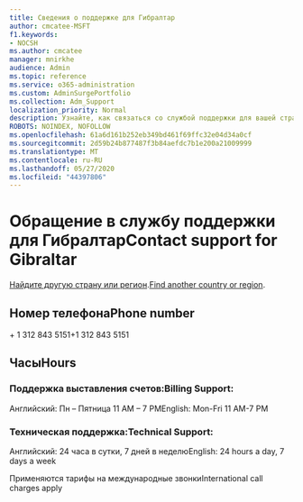```yaml
---
title: Сведения о поддержке для Гибралтар
author: cmcatee-MSFT
f1.keywords:
- NOCSH
ms.author: cmcatee
manager: mnirkhe
audience: Admin
ms.topic: reference
ms.service: o365-administration
ms.custom: AdminSurgePortfolio
ms.collection: Adm_Support
localization_priority: Normal
description: Узнайте, как связаться со службой поддержки для вашей страны или региона.
ROBOTS: NOINDEX, NOFOLLOW
ms.openlocfilehash: 61a6d161b252eb349bd461f69ffc32e04d34a0cf
ms.sourcegitcommit: 2d59b24b877487f3b84aefdc7b1e200a21009999
ms.translationtype: MT
ms.contentlocale: ru-RU
ms.lasthandoff: 05/27/2020
ms.locfileid: "44397806"
---
```

# <a name="contact-support-for-gibraltar"></a><span data-ttu-id="3d66b-103">Обращение в службу поддержки для Гибралтар</span><span class="sxs-lookup"><span data-stu-id="3d66b-103">Contact support for Gibraltar</span></span>

<span data-ttu-id="3d66b-104">[Найдите другую страну или регион](../contact-support-for-business-products.md).</span><span class="sxs-lookup"><span data-stu-id="3d66b-104">[Find another country or region](../contact-support-for-business-products.md).</span></span>

## <a name="phone-number"></a><span data-ttu-id="3d66b-105">Номер телефона</span><span class="sxs-lookup"><span data-stu-id="3d66b-105">Phone number</span></span>
<span data-ttu-id="3d66b-106">+ 1 312 843 5151</span><span class="sxs-lookup"><span data-stu-id="3d66b-106">+1 312 843 5151</span></span>

## <a name="hours"></a><span data-ttu-id="3d66b-107">Часы</span><span class="sxs-lookup"><span data-stu-id="3d66b-107">Hours</span></span>
### <a name="billing-support"></a><span data-ttu-id="3d66b-108">Поддержка выставления счетов:</span><span class="sxs-lookup"><span data-stu-id="3d66b-108">Billing Support:</span></span>

<span data-ttu-id="3d66b-109">Английский: Пн – Пятница 11 AM – 7 PM</span><span class="sxs-lookup"><span data-stu-id="3d66b-109">English: Mon-Fri 11 AM-7 PM</span></span>

### <a name="technical-support"></a><span data-ttu-id="3d66b-110">Техническая поддержка:</span><span class="sxs-lookup"><span data-stu-id="3d66b-110">Technical Support:</span></span>

<span data-ttu-id="3d66b-111">Английский: 24 часа в сутки, 7 дней в неделю</span><span class="sxs-lookup"><span data-stu-id="3d66b-111">English: 24 hours a day, 7 days a week</span></span>

<span data-ttu-id="3d66b-112">Применяются тарифы на международные звонки</span><span class="sxs-lookup"><span data-stu-id="3d66b-112">International call charges apply</span></span>
